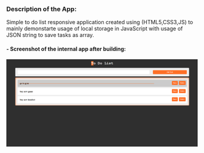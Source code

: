 ### Description of the App:
Simple to do list responsive application created using (HTML5,CSS3,JS) to mainly demonstarte usage of local storage in JavaScript 
with usage of JSON string to save tasks as array. 


 #### - Screenshot of the internal app after building:
 <img src="images/113.png"></img>
